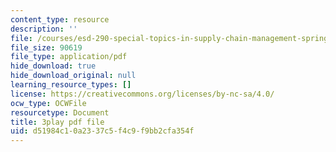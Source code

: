 ```yaml
---
content_type: resource
description: ''
file: /courses/esd-290-special-topics-in-supply-chain-management-spring-2005/d51984c10a2337c5f4c9f9bb2cfa354f_uON1av7YiHw.pdf
file_size: 90619
file_type: application/pdf
hide_download: true
hide_download_original: null
learning_resource_types: []
license: https://creativecommons.org/licenses/by-nc-sa/4.0/
ocw_type: OCWFile
resourcetype: Document
title: 3play pdf file
uid: d51984c1-0a23-37c5-f4c9-f9bb2cfa354f
---
```

